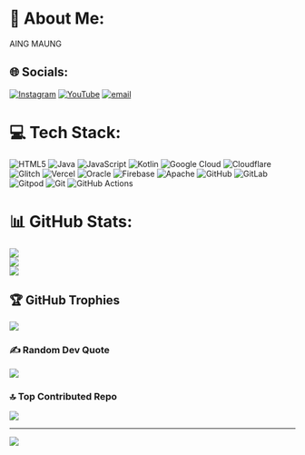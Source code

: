 # 💫 About Me:
AING MAUNG


## 🌐 Socials:
[![Instagram](https://img.shields.io/badge/Instagram-%23E4405F.svg?logo=Instagram&logoColor=white)](https://www.instagram.com/fayannn27/profilecard/?igsh=MWthOHZsdzZxcnNvMg==) [![YouTube](https://img.shields.io/badge/YouTube-%23FF0000.svg?logo=YouTube&logoColor=white)](https://youtube.com/@@fayannn) [![email](https://img.shields.io/badge/Email-D14836?logo=gmail&logoColor=white)](mailto:fayannn27@gmail.com) 

# 💻 Tech Stack:
![HTML5](https://img.shields.io/badge/html5-%23E34F26.svg?style=flat&logo=html5&logoColor=white) ![Java](https://img.shields.io/badge/java-%23ED8B00.svg?style=flat&logo=openjdk&logoColor=white) ![JavaScript](https://img.shields.io/badge/javascript-%23323330.svg?style=flat&logo=javascript&logoColor=%23F7DF1E) ![Kotlin](https://img.shields.io/badge/kotlin-%237F52FF.svg?style=flat&logo=kotlin&logoColor=white) ![Google Cloud](https://img.shields.io/badge/GoogleCloud-%234285F4.svg?style=flat&logo=google-cloud&logoColor=white) ![Cloudflare](https://img.shields.io/badge/Cloudflare-F38020?style=flat&logo=Cloudflare&logoColor=white) ![Glitch](https://img.shields.io/badge/glitch-%233333FF.svg?style=flat&logo=glitch&logoColor=white) ![Vercel](https://img.shields.io/badge/vercel-%23000000.svg?style=flat&logo=vercel&logoColor=white) ![Oracle](https://img.shields.io/badge/Oracle-F80000?style=flat&logo=oracle&logoColor=white) ![Firebase](https://img.shields.io/badge/firebase-%23039BE5.svg?style=flat&logo=firebase) ![Apache](https://img.shields.io/badge/apache-%23D42029.svg?style=flat&logo=apache&logoColor=white) ![GitHub](https://img.shields.io/badge/github-%23121011.svg?style=flat&logo=github&logoColor=white) ![GitLab](https://img.shields.io/badge/gitlab-%23181717.svg?style=flat&logo=gitlab&logoColor=white) ![Gitpod](https://img.shields.io/badge/gitpod-f06611.svg?style=flat&logo=gitpod&logoColor=white) ![Git](https://img.shields.io/badge/git-%23F05033.svg?style=flat&logo=git&logoColor=white) ![GitHub Actions](https://img.shields.io/badge/github%20actions-%232671E5.svg?style=flat&logo=githubactions&logoColor=white)
# 📊 GitHub Stats:
![](https://github-readme-stats.vercel.app/api?username=yanzzskiee&theme=dark&hide_border=false&include_all_commits=false&count_private=false)<br/>
![](https://nirzak-streak-stats.vercel.app/?user=yanzzskiee&theme=dark&hide_border=false)<br/>
![](https://github-readme-stats.vercel.app/api/top-langs/?username=yanzzskiee&theme=dark&hide_border=false&include_all_commits=false&count_private=false&layout=compact)

## 🏆 GitHub Trophies
![](https://github-profile-trophy.vercel.app/?username=yanzzskiee&theme=aura&no-frame=false&no-bg=true&margin-w=4)

### ✍️ Random Dev Quote
![](https://quotes-github-readme.vercel.app/api?type=vetical&theme=dark)

### 🔝 Top Contributed Repo
![](https://github-contributor-stats.vercel.app/api?username=yanzzskiee&limit=5&theme=dark&combine_all_yearly_contributions=true)

---
[![](https://visitcount.itsvg.in/api?id=yanzzskiee&icon=0&color=0)](https://visitcount.itsvg.in)

<!-- Proudly created with GPRM ( https://gprm.itsvg.in ) -->
